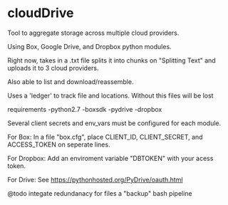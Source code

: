# cloudDrive

Tool to aggregate storage across multiple cloud providers.

Using Box, Google Drive, and Dropbox python modules.

Right now, takes in a .txt file splits it into chunks on "Splitting Text" and uploads it to 3 cloud providers.

Also able to list and download/reassemble.

Uses a 'ledger' to track file and locations. Without this files will be lost

requirements
-python2.7
-boxsdk
-pydrive
-dropbox

Several client secrets and env_vars must be configured for each module.

For Box:
In a file "box.cfg", place CLIENT_ID, CLIENT_SECRET, and ACCESS_TOKEN on seperate lines.

For Dropbox:
Add an enviroment variable "DBTOKEN" with your acess token.

For Drive:
See https://pythonhosted.org/PyDrive/oauth.html

@todo 
integate redundanacy for files a "backup" 
bash pipeline
